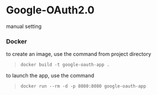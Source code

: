 
# Google-OAuth2.0
manual setting

### Docker 
to create an image, use the command from project directory
>```docker build -t google-oauth-app .```

to launch the app, use the command 
>```docker run --rm -d -p 8080:8080 google-oauth-app```

